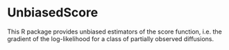 # UnbiasedScore
This R package provides unbiased estimators of the score function, i.e. the gradient of the log-likelihood for a class of partially observed diffusions.
